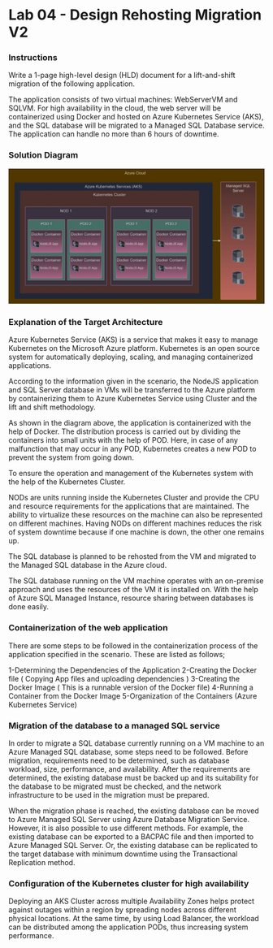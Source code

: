# Lab 04 - Design Rehosting Migration V2

### Instructions

Write a 1-page high-level design (HLD) document for a lift-and-shift migration of the following application.

The application consists of two virtual machines: WebServerVM and SQLVM. For high availability in the cloud, the web server will be containerized using Docker and hosted on Azure Kubernetes Service (AKS), and the SQL database will be migrated to a Managed SQL Database service. The application can handle no more than 6 hours of downtime.

### Solution Diagram

![Solution Diagram](/images/TargetSolutionDiagram.jpg)

### Explanation of the Target Architecture

Azure Kubernetes Service (AKS) is a service that makes it easy to manage Kubernetes on the Microsoft Azure platform. Kubernetes is an open source system for automatically deploying, scaling, and managing containerized applications.

According to the information given in the scenario, the NodeJS application and SQL Server database in VMs will be transferred to the Azure platform by containerizing them to Azure Kubernetes Service using Cluster and the lift and shift methodology.

As shown in the diagram above, the application is containerized with the help of Docker. The distribution process is carried out by dividing the containers into small units with the help of POD. Here, in case of any malfunction that may occur in any POD, Kubernetes creates a new POD to prevent the system from going down.

To ensure the operation and management of the Kubernetes system with the help of the Kubernetes Cluster.

NODs are units running inside the Kubernetes Cluster and provide the CPU and resource requirements for the applications that are maintained. The ability to virtualize these resources on the machine can also be represented on different machines. Having NODs on different machines reduces the risk of system downtime because if one machine is down, the other one remains up.

The SQL database is planned to be rehosted from the VM and migrated to the Managed SQL database in the Azure cloud.

The SQL database running on the VM machine operates with an on-premise approach and uses the resources of the VM it is installed on. With the help of Azure SQL Managed Instance, resource sharing between databases is done easily.

### Containerization of the web application

There are some steps to be followed in the containerization process of the application specified in the scenario. These are listed as follows;

1-Determining the Dependencies of the Application
2-Creating the Docker file  ( Copying App files and uploading dependencies )
3-Creating the Docker Image ( This is a runnable version of the Docker file)
4-Running a Container from the Docker Image 
5-Organization of the Containers (Azure Kubernetes Service)

### Migration of the database to a managed SQL service

In order to migrate a SQL database currently running on a VM machine to an Azure Managed SQL database, some steps need to be followed.
Before migration, requirements need to be determined, such as database workload, size, performance, and availability.
After the requirements are determined, the existing database must be backed up and its suitability for the database to be migrated must be checked, and the network infrastructure to be used in the migration must be prepared.

When the migration phase is reached, the existing database can be moved to Azure Managed SQL Server using Azure Database Migration Service. However, it is also possible to use different methods. For example, the existing database can be exported to a BACPAC file and then imported to Azure Managed SQL Server. Or, the existing database can be replicated to the target database with minimum downtime using the Transactional Replication method.

### Configuration of the Kubernetes cluster for high availability

Deploying an AKS Cluster across multiple Availability Zones helps protect against outages within a region by spreading nodes across different physical locations. At the same time, by using Load Balancer, the workload can be distributed among the application PODs, thus increasing system performance. 
